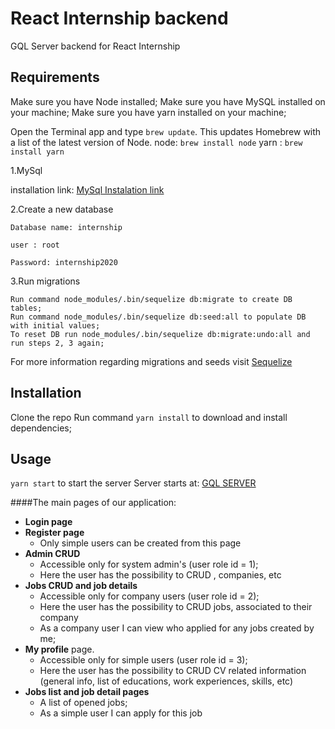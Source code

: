 # React Internship backend

GQL Server backend for React Internship

## Requirements
Make sure you have Node installed;
Make sure you have MySQL installed on your machine;
Make sure you have yarn installed on your machine;

Open the Terminal app and type `brew update`. This updates Homebrew with a list of the latest version of Node.
node:  `brew install node`
yarn : `brew install yarn`

1.MySql 

  installation link: [MySql Instalation link](https://dev.mysql.com/doc/mysql-osx-excerpt/5.7/en/osx-installation-pkg.html)

2.Create a new database

    Database name: internship
    
    user : root
    
    Password: internship2020
    
3.Run migrations

    Run command node_modules/.bin/sequelize db:migrate to create DB tables;
    Run command node_modules/.bin/sequelize db:seed:all to populate DB with initial values;
    To reset DB run node_modules/.bin/sequelize db:migrate:undo:all and run steps 2, 3 again;

For more information regarding migrations and seeds visit [Sequelize](http://docs.sequelizejs.com/manual/tutorial/migrations.html)



## Installation

Clone the repo
Run command `yarn install` to download and install dependencies;


## Usage

`yarn start` to start the server
Server starts at: [GQL SERVER](http://localhost:4001/gql)

####The main pages of our application:

  - **Login page**
  - **Register page** 
    - Only simple users can be created from this page
  - **Admin CRUD**
    - Accessible only for system admin's (user role id = 1);
    - Here the user has the possibility to CRUD , companies, etc
  - **Jobs CRUD and job details** 
    - Accessible only for company users (user role id = 2);
    - Here the user has the possibility to CRUD jobs, associated to their company
    - As a company user I can view who applied for any jobs created by me;
  - **My profile** page. 
    - Accessible only for simple users (user role id = 3);
    - Here the user has the possibility to CRUD CV related information (general info, list of educations, work experiences, skills, etc)
  - **Jobs list and job detail pages**
    - A list of opened jobs;
    - As a simple user I can apply for this job

